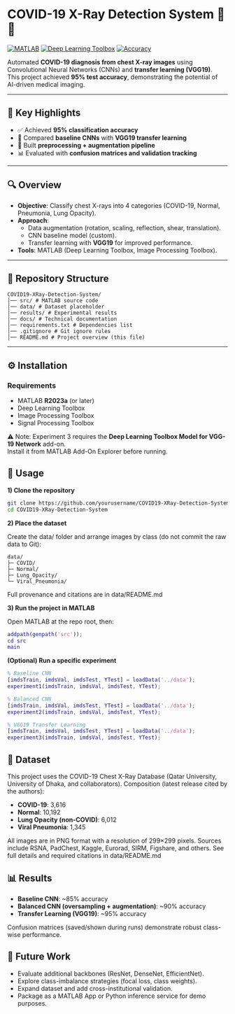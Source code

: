 # COVID-19 X-Ray Detection System 🩻🤖

[![MATLAB](https://img.shields.io/badge/MATLAB-R2023a-orange?logo=mathworks)](https://www.mathworks.com/products/matlab.html)
[![Deep Learning Toolbox](https://img.shields.io/badge/Toolbox-Deep%20Learning-blue)](https://www.mathworks.com/products/deep-learning.html)
[![Accuracy](https://img.shields.io/badge/Accuracy-95%25-success)](#-results)

Automated **COVID-19 diagnosis from chest X-ray images** using Convolutional Neural Networks (CNNs) and **transfer learning (VGG19)**.  
This project achieved **95% test accuracy**, demonstrating the potential of AI-driven medical imaging.

---

## 🌟 Key Highlights

- ✅ Achieved **95% classification accuracy**
- 🧠 Compared **baseline CNNs** with **VGG19 transfer learning**
- 🔄 Built **preprocessing + augmentation pipeline**
- 📊 Evaluated with **confusion matrices and validation tracking**

---

## 🔍 Overview

- **Objective**: Classify chest X-rays into 4 categories (COVID-19, Normal, Pneumonia, Lung Opacity).  
- **Approach**:
  - Data augmentation (rotation, scaling, reflection, shear, translation).
  - CNN baseline model (custom).
  - Transfer learning with **VGG19** for improved performance.
- **Tools**: MATLAB (Deep Learning Toolbox, Image Processing Toolbox).

---

## 📂 Repository Structure
```
COVID19-XRay-Detection-System/
│── src/ # MATLAB source code
│── data/ # Dataset placeholder
│── results/ # Experimental results
│── docs/ # Technical documentation
│── requirements.txt # Dependencies list
│── .gitignore # Git ignore rules
│── README.md # Project overview (this file)
```

---

## ⚙️ Installation

### Requirements
- MATLAB **R2023a** (or later)
- Deep Learning Toolbox
- Image Processing Toolbox
- Signal Processing Toolbox

⚠️ Note: Experiment 3 requires the **Deep Learning Toolbox Model for VGG-19 Network** add-on.  
Install it from MATLAB Add-On Explorer before running.

## 🚀 Usage
**1) Clone the repository**
```bash
git clone https://github.com/yourusername/COVID19-XRay-Detection-System.git
cd COVID19-XRay-Detection-System
```

**2) Place the dataset**

Create the data/ folder and arrange images by class (do not commit the raw data to Git):
```text
data/
├─ COVID/
├─ Normal/
├─ Lung_Opacity/
└─ Viral_Pneumonia/
```

Full provenance and citations are in data/README.md

**3) Run the project in MATLAB**

Open MATLAB at the repo root, then:
```matlab
addpath(genpath('src'));
cd src
main
```

**(Optional) Run a specific experiment**
```matlab
% Baseline CNN
[imdsTrain, imdsVal, imdsTest, YTest] = loadData('../data');
experiment1(imdsTrain, imdsVal, imdsTest, YTest);

% Balanced CNN
[imdsTrain, imdsVal, imdsTest, YTest] = loadData('../data');
experiment2(imdsTrain, imdsVal, imdsTest, YTest);

% VGG19 Transfer Learning
[imdsTrain, imdsVal, imdsTest, YTest] = loadData('../data');
experiment3(imdsTrain, imdsVal, imdsTest, YTest);
```

## 📂 Dataset

This project uses the COVID-19 Chest X-Ray Database (Qatar University, University of Dhaka, and collaborators).
Composition (latest release cited by the authors):
- **COVID-19**: 3,616
- **Normal**: 10,192
- **Lung Opacity (non-COVID)**: 6,012
- **Viral Pneumonia**: 1,345

All images are in PNG format with a resolution of 299×299 pixels. Sources include RSNA, PadChest, Kaggle, Eurorad, SIRM, Figshare, and others.
See full details and required citations in data/README.md

## 📊 Results
- **Baseline CNN**: ~85% accuracy
- **Balanced CNN (oversampling + augmentation)**: ~90% accuracy
- **Transfer Learning (VGG19)**: ~95% accuracy

Confusion matrices (saved/shown during runs) demonstrate robust class-wise performance.

## 📌 Future Work

- Evaluate additional backbones (ResNet, DenseNet, EfficientNet).
- Explore class-imbalance strategies (focal loss, class weights).
- Expand dataset and add cross-institutional validation.
- Package as a MATLAB App or Python inference service for demo purposes.